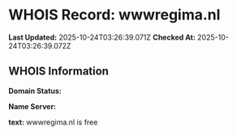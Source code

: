 # WHOIS Record: wwwregima.nl

**Last Updated:** 2025-10-24T03:26:39.071Z
**Checked At:** 2025-10-24T03:26:39.072Z

## WHOIS Information

**Domain Status:** 

**Name Server:** 

**text:** wwwregima.nl is free


